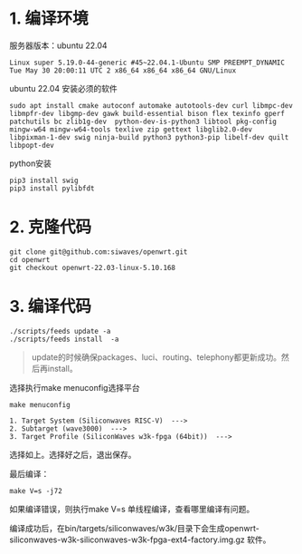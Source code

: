 # 1. 编译环境

服务器版本：ubuntu 22.04

```
Linux super 5.19.0-44-generic #45~22.04.1-Ubuntu SMP PREEMPT_DYNAMIC Tue May 30 20:00:11 UTC 2 x86_64 x86_64 x86_64 GNU/Linux
```

ubuntu 22.04 安装必须的软件

```shell
sudo apt install cmake autoconf automake autotools-dev curl libmpc-dev libmpfr-dev libgmp-dev gawk build-essential bison flex texinfo gperf patchutils bc zlib1g-dev  python-dev-is-python3 libtool pkg-config mingw-w64 mingw-w64-tools texlive zip gettext libglib2.0-dev libpixman-1-dev swig ninja-build python3 python3-pip libelf-dev quilt libpopt-dev
```

python安装

```
pip3 install swig
pip3 install pylibfdt
```



# 2. 克隆代码

```
git clone git@github.com:siwaves/openwrt.git
cd openwrt
git checkout openwrt-22.03-linux-5.10.168 
```



# 3. 编译代码

```
./scripts/feeds update -a
./scripts/feeds install  -a
```

> update的时候确保packages、luci、routing、telephony都更新成功。然后再install。

选择执行make menuconfig选择平台

```
make menuconfig

1. Target System (Siliconwaves RISC-V)  ---> 
2. Subtarget (wave3000)  --->  
3. Target Profile (SiliconWaves w3k-fpga (64bit))  ---> 
```

选择如上。选择好之后，退出保存。



最后编译：

```
make V=s -j72
```

如果编译错误，则执行make V=s 单线程编译，查看哪里编译有问题。



编译成功后，在bin/targets/siliconwaves/w3k/目录下会生成openwrt-siliconwaves-w3k-siliconwaves-w3k-fpga-ext4-factory.img.gz 软件。